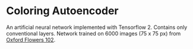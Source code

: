 # Coloring Autoencoder

An artificial neural network implemented with Tensorflow 2. Contains only
conventional layers. Network trained on 6000 images (75 x 75 px) from
[Oxford Flowers 102](https://www.robots.ox.ac.uk/%7Evgg/data/flowers/102/).
